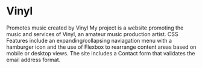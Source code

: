 # Vinyl
Promotes music created by Vinyl
My project is a website promoting the music and services of Vinyl, an amateur music production artist. CSS Features include an expanding/collapsing naviagation menu with a hamburger icon and the use of Flexbox to rearrange content areas based on mobile or desktop views. The site includes a Contact form that validates the email address format. 
